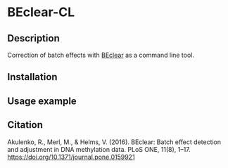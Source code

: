 # BEclear-CL

## Description
Correction of batch effects with [BEclear](https://bioconductor.org/packages/release/bioc/html/BEclear.html) as a command line tool.

## Installation

## Usage example

## Citation

Akulenko, R., Merl, M., & Helms, V. (2016). BEclear: Batch effect detection and 
adjustment in DNA methylation data. PLoS ONE, 11(8), 1–17.
https://doi.org/10.1371/journal.pone.0159921